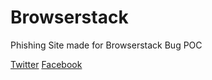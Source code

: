 # Browserstack
Phishing Site made for Browserstack Bug POC

[Twitter](https://twitter.com/bughuntar) [Facebook](https://facebook.com/bughuntar)
